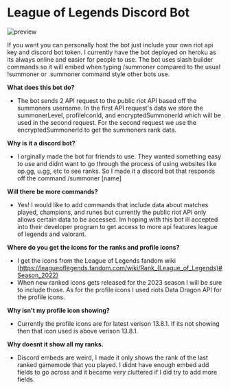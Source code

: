 # League of Legends Discord Bot
![preview](https://user-images.githubusercontent.com/70718127/234160915-ab658c05-5249-4d1b-a9f8-cc6f7827c5ad.jpg)

If you want you can personally host the bot just include your own riot api key and discord bot token.
I currently have the bot deployed on heroku as its always online and easier for people to use.
The bot uses slash builder commands so it will embed when typing /summoner compared to the usual !summoner or .summoner command style other bots use.

**What does this bot do?**
- The bot sends 2 API request to the public riot API based off the summoners username. In the first API request's data we store the summonerLevel, profileIconId, and encryptedSummonerId which will be used in the second request. For the second request we use the encryptedSummonerId to get the summoners rank data.
    
**Why is it a discord bot?**
- I orginally made the bot for friends to use. They wanted something easy to use and didnt want to go through the process of using websites like op.gg, u.gg, etc to see ranks. So I made it a discord bot that responds off the command /summoner [name]

**Will there be more commands?**
- Yes! I would like to add commands that include data about matches played, champions, and runes but currently the public riot API only allows certain data to be accessed. Im hoping with this bot ill accepted into their developer program to get access to more api features league of legends and valorant.

**Where do you get the icons for the ranks and profile icons?**
- I get the icons from the League of Legends fandom wiki (https://leagueoflegends.fandom.com/wiki/Rank_(League_of_Legends)#Season_2022)
- When new ranked icons gets released for the 2023 season I will be sure to include those. As for the profile icons I used riots Data Dragon API for the profile icons.

**Why isn't my profile icon showing?**
- Currently the profile icons are for latest verison 13.8.1. If its not showing then that icon used is above verison 13.8.1. 

**Why doesnt it show all my ranks.**
- Discord embeds are weird, I made it only shows the rank of the last ranked gamemode that you played. I didnt have enough embed add fields to go across and it became very cluttered if I did try to add more fields.